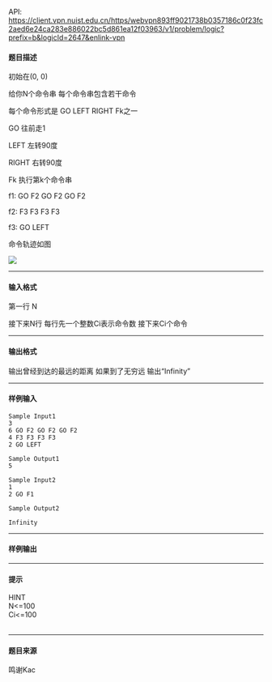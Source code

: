 API: https://client.vpn.nuist.edu.cn/https/webvpn893ff9021738b0357186c0f23fc2aed6e24ca283e886022bc5d861ea12f03963/v1/problem/logic?prefix=b&logicId=2647&enlink-vpn

#### 题目描述

初始在(0, 0)

给你N个命令串  每个命令串包含若干命令

每个命令形式是 GO LEFT RIGHT Fk之一

GO 往前走1

LEFT 左转90度

RIGHT 右转90度

Fk 执行第k个命令串

f1: GO F2 GO F2 GO F2

f2: F3 F3 F3 F3

f3: GO LEFT

命令轨迹如图

![](../file/2647_0.jpg)

---

#### 输入格式

第一行 N

接下来N行 每行先一个整数Ci表示命令数 接下来Ci个命令

---

#### 输出格式

输出曾经到达的最远的距离 如果到了无穷远 输出“Infinity”

---

#### 样例输入
```
Sample Input1
3
6 GO F2 GO F2 GO F2
4 F3 F3 F3 F3
2 GO LEFT

Sample Output1
5

Sample Input2
1
2 GO F1

Sample Output2

Infinity

```

---

#### 样例输出

---

#### 提示

  
HINT  
N<=100  
Ci<=100  
 

---

#### 题目来源

鸣谢Kac